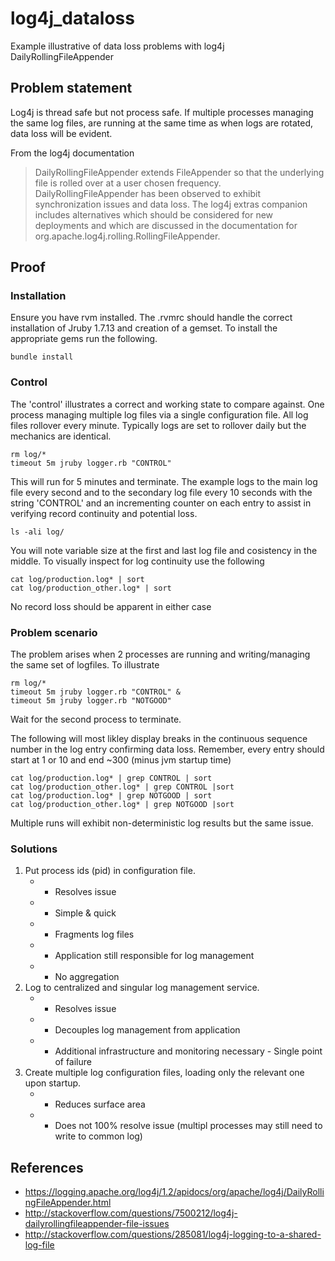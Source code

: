 # log4j_dataloss
Example illustrative of data loss problems with log4j DailyRollingFileAppender

## Problem statement

Log4j is thread safe but not process safe.  If multiple processes managing the same log files, are running at the same time as when logs are rotated, data loss will be evident.

From the log4j documentation

> DailyRollingFileAppender extends FileAppender so that the underlying file is rolled over at a user chosen frequency. DailyRollingFileAppender has been observed to exhibit synchronization issues and data loss. The log4j extras companion includes alternatives which should be considered for new deployments and which are discussed in the documentation for org.apache.log4j.rolling.RollingFileAppender.

## Proof

### Installation

Ensure you have rvm installed.  The .rvmrc should handle the correct installation of Jruby 1.7.13 and creation of a gemset.  To install the appropriate gems run the following.

    bundle install

### Control

The 'control' illustrates a correct and working state to compare against.  One process managing multiple log files via a single configuration file.  All log files rollover every minute.  Typically logs are set to rollover daily but the mechanics are identical.

    rm log/*
    timeout 5m jruby logger.rb "CONTROL"

This will run for 5 minutes and terminate.  The example logs to the main log file every second and to the secondary log file every 10 seconds with the string 'CONTROL' and an incrementing counter on each entry to assist in verifying record continuity and potential loss.

    ls -ali log/

You will note variable size at the first and last log file and cosistency in the middle.
To visually inspect for log continuity use the following

    cat log/production.log* | sort
    cat log/production_other.log* | sort

No record loss should be apparent in either case

### Problem scenario

The problem arises when 2 processes are running and writing/managing the same set of logfiles.  To illustrate

    rm log/*
    timeout 5m jruby logger.rb "CONTROL" &
    timeout 5m jruby logger.rb "NOTGOOD"

Wait for the second process to terminate.

The following will most likley display breaks in the continuous sequence number in the log entry confirming data loss.  Remember, every entry should start at 1 or 10 and end ~300 (minus jvm startup time)

    cat log/production.log* | grep CONTROL | sort
    cat log/production_other.log* | grep CONTROL |sort
    cat log/production.log* | grep NOTGOOD | sort
    cat log/production_other.log* | grep NOTGOOD |sort


Multiple runs will exhibit non-deterministic log results but the same issue.

### Solutions

1. Put process ids (pid) in configuration file.
   * + Resolves issue
   * + Simple & quick
   * - Fragments log files
   * - Application still responsible for log management
   * - No aggregation
2. Log to centralized and singular log management service.
   * + Resolves issue
   * + Decouples log management from application
   * - Additional infrastructure and monitoring necessary - Single point of failure
3. Create multiple log configuration files, loading only the relevant one upon startup.
   * + Reduces surface area
   * - Does not 100% resolve issue (multipl processes may still need to write to common log)

## References

- https://logging.apache.org/log4j/1.2/apidocs/org/apache/log4j/DailyRollingFileAppender.html
- http://stackoverflow.com/questions/7500212/log4j-dailyrollingfileappender-file-issues
- http://stackoverflow.com/questions/285081/log4j-logging-to-a-shared-log-file